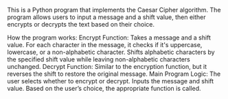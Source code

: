 This is a Python program that implements the Caesar Cipher algorithm. 
The program allows users to input a message and a shift value, then either encrypts or decrypts the text based on their choice.

How the program works:
Encrypt Function:
Takes a message and a shift value.
For each character in the message, it checks if it's uppercase, lowercase, or a non-alphabetic character.
Shifts alphabetic characters by the specified shift value while leaving non-alphabetic characters unchanged.
Decrypt Function:
Similar to the encryption function, but it reverses the shift to restore the original message.
Main Program Logic:
The user selects whether to encrypt or decrypt.
Inputs the message and shift value.
Based on the user’s choice, the appropriate function is called.
